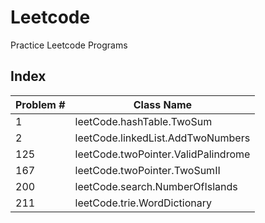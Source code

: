 # Leetcode
Practice Leetcode Programs

## Index
| Problem # | Class Name                          |
| --------- | ----------------------------------- |
| 1         | leetCode.hashTable.TwoSum           |
| 2         | leetCode.linkedList.AddTwoNumbers   |
| 125       | leetCode.twoPointer.ValidPalindrome |
| 167       | leetCode.twoPointer.TwoSumII        |
| 200       | leetCode.search.NumberOfIslands     |
| 211       | leetCode.trie.WordDictionary        |